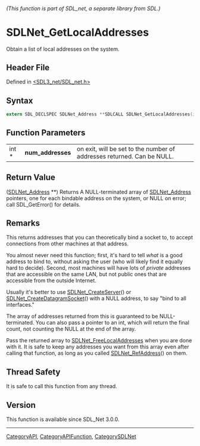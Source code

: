 ###### (This function is part of SDL_net, a separate library from SDL.)
# SDLNet_GetLocalAddresses

Obtain a list of local addresses on the system.

## Header File

Defined in [<SDL3_net/SDL_net.h>](https://github.com/libsdl-org/SDL_net/blob/main/include/SDL3_net/SDL_net.h)

## Syntax

```c
extern SDL_DECLSPEC SDLNet_Address **SDLCALL SDLNet_GetLocalAddresses(int *num_addresses);
```

## Function Parameters

|       |                   |                                                                        |
| ----- | ----------------- | ---------------------------------------------------------------------- |
| int * | **num_addresses** | on exit, will be set to the number of addresses returned. Can be NULL. |

## Return Value

([SDLNet_Address](SDLNet_Address) **) Returns A NULL-terminated array of
[SDLNet_Address](SDLNet_Address) pointers, one for each bindable address on
the system, or NULL on error; call SDL_GetError() for details.

## Remarks

This returns addresses that you can theoretically bind a socket to, to
accept connections from other machines at that address.

You almost never need this function; first, it's hard to tell _what_ is a
good address to bind to, without asking the user (who will likely find it
equally hard to decide). Second, most machines will have lots of _private_
addresses that are accessible on the same LAN, but not public ones that are
accessible from the outside Internet.

Usually it's better to use [SDLNet_CreateServer](SDLNet_CreateServer)() or
[SDLNet_CreateDatagramSocket](SDLNet_CreateDatagramSocket)() with a NULL
address, to say "bind to all interfaces."

The array of addresses returned from this is guaranteed to be
NULL-terminated. You can also pass a pointer to an int, which will return
the final count, not counting the NULL at the end of the array.

Pass the returned array to
[SDLNet_FreeLocalAddresses](SDLNet_FreeLocalAddresses) when you are done
with it. It is safe to keep any addresses you want from this array even
after calling that function, as long as you called
[SDLNet_RefAddress](SDLNet_RefAddress)() on them.

## Thread Safety

It is safe to call this function from any thread.

## Version

This function is available since SDL_Net 3.0.0.

----
[CategoryAPI](CategoryAPI), [CategoryAPIFunction](CategoryAPIFunction), [CategorySDLNet](CategorySDLNet)

